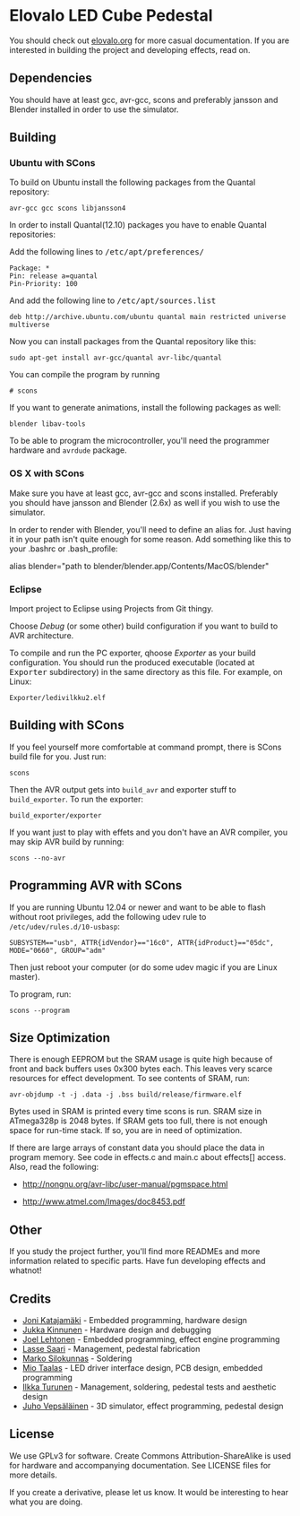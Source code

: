 <!-- -*- mode: markdown; coding: utf-8 -*- -->

# Elovalo LED Cube Pedestal

You should check out [elovalo.org](http://elovalo.org/) for more casual documentation. If you are interested in building the project and developing effects, read on.

## Dependencies

You should have at least gcc, avr-gcc, scons and preferably jansson and Blender installed in order to use the simulator.

## Building

### Ubuntu with SCons

To build on Ubuntu install the following packages from the Quantal repository:

    avr-gcc gcc scons libjansson4

In order to install Quantal(12.10) packages you have to enable Quantal repositories:

Add the following lines to <tt>/etc/apt/preferences/</tt>

    Package: *
    Pin: release a=quantal
    Pin-Priority: 100

And add the following line to <tt>/etc/apt/sources.list</tt>

    deb http://archive.ubuntu.com/ubuntu quantal main restricted universe multiverse

Now you can install packages from the Quantal repository like this:

    sudo apt-get install avr-gcc/quantal avr-libc/quantal

You can compile the program by running

    # scons

If you want to generate animations, install the following packages as well:

    blender libav-tools

To be able to program the microcontroller, you'll need the programmer hardware and `avrdude` package.

### OS X with SCons

Make sure you have at least gcc, avr-gcc and scons installed. Preferably you should have jansson and Blender (2.6x) as well if you wish to use the simulator.

In order to render with Blender, you'll need to define an alias for. Just having it in your path isn't quite enough for some reason. Add something like this to your .bashrc or .bash\_profile:

alias blender="path to blender/blender.app/Contents/MacOS/blender"

### Eclipse

Import project to Eclipse using Projects from Git thingy.

Choose *Debug* (or some other) build configuration if you want to
build to AVR architecture.

To compile and run the PC exporter, qhoose *Exporter* as your build
configuration. You should run the produced executable (located at
<tt>Exporter</tt> subdirectory) in the same directory as this
file. For example, on Linux:

    Exporter/ledivilkku2.elf

## Building with SCons

If you feel yourself more comfortable at command prompt, there is
SCons build file for you. Just run:

    scons

Then the AVR output gets into `build_avr` and exporter stuff to
`build_exporter`. To run the exporter:

    build_exporter/exporter

If you want just to play with effets and you don't have an AVR compiler,
you may skip AVR build by running:

    scons --no-avr

## Programming AVR with SCons

If you are running Ubuntu 12.04 or newer and want to be able to flash without
root privileges, add the following udev rule to `/etc/udev/rules.d/10-usbasp`:

    SUBSYSTEM=="usb", ATTR{idVendor}=="16c0", ATTR{idProduct}=="05dc", MODE="0660", GROUP="adm"

Then just reboot your computer (or do some udev magic if you are Linux master).

To program, run:

    scons --program

## Size Optimization

There is enough EEPROM but the SRAM usage is quite high because of
front and back buffers uses 0x300 bytes each. This leaves very scarce
resources for effect development. To see contents of SRAM, run:

    avr-objdump -t -j .data -j .bss build/release/firmware.elf

Bytes used in SRAM is printed every time scons is run. SRAM size in
ATmega328p is 2048 bytes. If SRAM gets too full, there is not enough
space for run-time stack. If so, you are in need of optimization.

If there are large arrays of constant data you should place the data
in program memory. See code in effects.c and main.c about effects[]
access. Also, read the following:

- http://nongnu.org/avr-libc/user-manual/pgmspace.html

- http://www.atmel.com/Images/doc8453.pdf

## Other

If you study the project further, you'll find more READMEs and more information related to specific parts. Have fun developing effects and whatnot!

## Credits

* [Joni Katajamäki](https://github.com/katis) - Embedded programming, hardware design 
* [Jukka Kinnunen](https://github.com/resutoor) - Hardware design and debugging
* [Joel Lehtonen](https://github.com/Zouppen/) - Embedded programming, effect engine programming
* [Lasse Saari](https://github.com/lassesaari) - Management, pedestal fabrication
* [Marko Silokunnas](https://github.com/marant) - Soldering
* [Mio Taalas](https://github.com/mtaalas/) - LED driver interface design, PCB design,
  embedded programming
* [Ilkka Turunen](https://github.com/ile2/) - Management, soldering, pedestal
  tests and aesthetic design
* [Juho Vepsäläinen](https://github.com/bebraw/) - 3D simulator, effect programming, pedestal
  design

## License

We use GPLv3 for software. Create Commons Attribution-ShareAlike is used for hardware and accompanying documentation. See LICENSE files for more details.

If you create a derivative, please let us know. It would be interesting to hear what you are doing.
